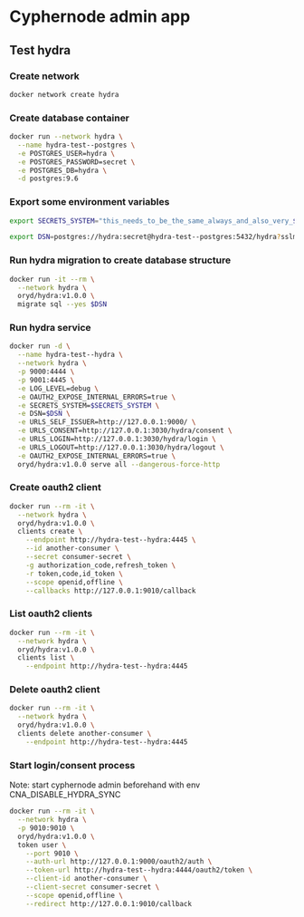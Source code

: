 # Cyphernode admin app

## Test hydra

### Create network
````bash
docker network create hydra
````

### Create database container
````bash
docker run --network hydra \
  --name hydra-test--postgres \
  -e POSTGRES_USER=hydra \
  -e POSTGRES_PASSWORD=secret \
  -e POSTGRES_DB=hydra \
  -d postgres:9.6
````

### Export some environment variables
````bash
export SECRETS_SYSTEM="this_needs_to_be_the_same_always_and_also_very_$3cuR3-._"
````

```bash
export DSN=postgres://hydra:secret@hydra-test--postgres:5432/hydra?sslmode=disable
```

### Run hydra migration to create database structure
```bash
docker run -it --rm \
  --network hydra \
  oryd/hydra:v1.0.0 \
  migrate sql --yes $DSN
```

### Run hydra service

```bash
docker run -d \
  --name hydra-test--hydra \
  --network hydra \
  -p 9000:4444 \
  -p 9001:4445 \
  -e LOG_LEVEL=debug \
  -e OAUTH2_EXPOSE_INTERNAL_ERRORS=true \
  -e SECRETS_SYSTEM=$SECRETS_SYSTEM \
  -e DSN=$DSN \
  -e URLS_SELF_ISSUER=http://127.0.0.1:9000/ \
  -e URLS_CONSENT=http://127.0.0.1:3030/hydra/consent \
  -e URLS_LOGIN=http://127.0.0.1:3030/hydra/login \
  -e URLS_LOGOUT=http://127.0.0.1:3030/hydra/logout \
  -e OAUTH2_EXPOSE_INTERNAL_ERRORS=true \
  oryd/hydra:v1.0.0 serve all --dangerous-force-http
```

### Create oauth2 client

````bash
docker run --rm -it \
  --network hydra \
  oryd/hydra:v1.0.0 \
  clients create \
    --endpoint http://hydra-test--hydra:4445 \
    --id another-consumer \
    --secret consumer-secret \
    -g authorization_code,refresh_token \
    -r token,code,id_token \
    --scope openid,offline \
    --callbacks http://127.0.0.1:9010/callback
````

### List oauth2 clients

```bash
docker run --rm -it \
  --network hydra \
  oryd/hydra:v1.0.0 \
  clients list \
    --endpoint http://hydra-test--hydra:4445
```

### Delete oauth2 client

```bash
docker run --rm -it \
  --network hydra \
  oryd/hydra:v1.0.0 \
  clients delete another-consumer \
    --endpoint http://hydra-test--hydra:4445
```

### Start login/consent process 

Note: start cyphernode admin beforehand with env CNA_DISABLE_HYDRA_SYNC

```bash
docker run --rm -it \
  --network hydra \
  -p 9010:9010 \
  oryd/hydra:v1.0.0 \
  token user \
    --port 9010 \
    --auth-url http://127.0.0.1:9000/oauth2/auth \
    --token-url http://hydra-test--hydra:4444/oauth2/token \
    --client-id another-consumer \
    --client-secret consumer-secret \
    --scope openid,offline \
    --redirect http://127.0.0.1:9010/callback
```